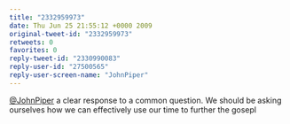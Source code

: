```yaml
---
title: "2332959973"
date: Thu Jun 25 21:55:12 +0000 2009
original-tweet-id: "2332959973"
retweets: 0
favorites: 0
reply-tweet-id: "2330990083"
reply-user-id: "27500565"
reply-user-screen-name: "JohnPiper"
---
```

<a href="https://twitter.com/JohnPiper">@JohnPiper</a>  a clear response to a common question. We should be asking ourselves how we can effectively use our time to further the gosepl

